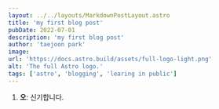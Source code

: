 ```yaml
---
layout: ../../layouts/MarkdownPostLayout.astro
title: 'my first blog post'
pubDate: 2022-07-01
description: 'my first blog post'
author: 'taejoon park'
image:
url: 'https://docs.astro.build/assets/full-logo-light.png'
alt: 'The full Astro logo.'
tags: ['astro', 'blogging', 'learing in public']
---
```


1. **오**: 신기합니다.
